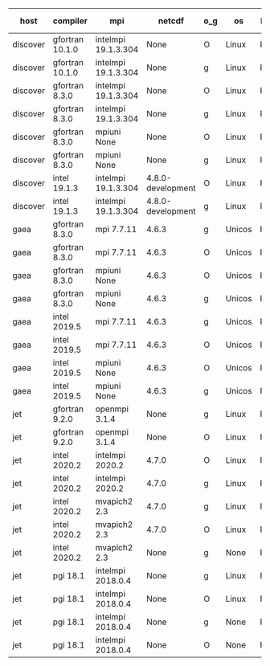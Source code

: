 

| host     | compiler                              | mpi                      | netcdf        | o_g        | os       | build       | u_pass          | u_fail          | s_pass            | s_fail            | e_pass             | e_fail             | nuopc_pass       | nuopc_fail       | artifacts link          |
|----------|---------------------------------------|--------------------------|---------------|------------|----------|-------------|-----------------|-----------------|-------------------|-------------------|--------------------|--------------------|------------------|------------------|-------------------------|
| discover | gfortran 10.1.0 | intelmpi 19.1.3.304  | None  | O | Linux | PASS | None | None | None | None | None | None | None | None | <a href="https://github.com/esmf-org/esmf-test-artifacts/tree/b4d64d8cf874ca7159b5e451cf2f592cabb7f23b/develop/gfortran/10.1.0/O/intelmpi/19.1.3.304" target="_blank">b4d64d8</a> | 
| discover | gfortran 10.1.0 | intelmpi 19.1.3.304  | None  | g | Linux | PASS | None | None | None | None | None | None | None | None | <a href="https://github.com/esmf-org/esmf-test-artifacts/tree/6405ad5a93e5fbcd91ea5be8d7eb8ff752b9e541/develop/gfortran/10.1.0/g/intelmpi/19.1.3.304" target="_blank">6405ad5</a> | 
| discover | gfortran 8.3.0 | intelmpi 19.1.3.304  | None  | O | Linux | PASS | None | None | None | None | None | None | None | None | <a href="https://github.com/esmf-org/esmf-test-artifacts/tree/32d4080a413400d144869ec3c88f66f8b8364080/develop/gfortran/8.3.0/O/intelmpi/19.1.3.304" target="_blank">32d4080</a> | 
| discover | gfortran 8.3.0 | intelmpi 19.1.3.304  | None  | g | Linux | PASS | None | None | None | None | None | None | None | None | <a href="https://github.com/esmf-org/esmf-test-artifacts/tree/112020aaf58e91b7bedd285bd916ece754c5ec4c/develop/gfortran/8.3.0/g/intelmpi/19.1.3.304" target="_blank">112020a</a> | 
| discover | gfortran 8.3.0 | mpiuni None  | None  | O | Linux | PASS | None | None | None | None | None | None | None | None | <a href="https://github.com/esmf-org/esmf-test-artifacts/tree/9c6a1d28046214c7a0bb13a34bc421881febcf21/develop/gfortran/8.3.0/O/mpiuni/None" target="_blank">9c6a1d2</a> | 
| discover | gfortran 8.3.0 | mpiuni None  | None  | g | Linux | PASS | None | None | None | None | None | None | None | None | <a href="https://github.com/esmf-org/esmf-test-artifacts/tree/3690f2a4da50f38b8d16f3aeeaa18e596f39e456/develop/gfortran/8.3.0/g/mpiuni/None" target="_blank">3690f2a</a> | 
| discover | intel 19.1.3 | intelmpi 19.1.3.304  | 4.8.0-development  | O | Linux | PASS | None | None | None | None | None | None | None | None | <a href="https://github.com/esmf-org/esmf-test-artifacts/tree/775a830e24aee05d9fb9d67a385b106c8ecabe7d/develop/intel/19.1.3/O/intelmpi/19.1.3.304" target="_blank">775a830</a> | 
| discover | intel 19.1.3 | intelmpi 19.1.3.304  | 4.8.0-development  | g | Linux | PASS | None | None | None | None | None | None | None | None | <a href="https://github.com/esmf-org/esmf-test-artifacts/tree/49a34d3ff97a3c52a30d95240946ff6e99b219a0/develop/intel/19.1.3/g/intelmpi/19.1.3.304" target="_blank">49a34d3</a> | 
| gaea | gfortran 8.3.0 | mpi 7.7.11  | 4.6.3  | g | Unicos | PASS | None | None | None | None | None | None | None | None | <a href="https://github.com/esmf-org/esmf-test-artifacts/tree/c5a5fd8650974b650b04a93440da6e973a0fa0ba/develop/gfortran/8.3.0/g/mpi/7.7.11" target="_blank">c5a5fd8</a> | 
| gaea | gfortran 8.3.0 | mpi 7.7.11  | 4.6.3  | O | Unicos | PASS | 13897 | 1 | 49 | 0 | 80 | 0 | 47 | 5 | <a href="https://github.com/esmf-org/esmf-test-artifacts/tree/74aeb0b2a5b7dff2b2ff4bfd0b3b32e5688a3df0/develop/gfortran/8.3.0/O/mpi/7.7.11" target="_blank">74aeb0b</a> | 
| gaea | gfortran 8.3.0 | mpiuni None  | 4.6.3  | O | Unicos | PASS | 12319 | 0 | 8 | 0 | 43 | 0 | None | None | <a href="https://github.com/esmf-org/esmf-test-artifacts/tree/18a478bf4715169d075082e33241ec6f0a4ed1cd/develop/gfortran/8.3.0/O/mpiuni/None" target="_blank">18a478b</a> | 
| gaea | gfortran 8.3.0 | mpiuni None  | 4.6.3  | g | Unicos | PASS | 12319 | 0 | 8 | 0 | 43 | 0 | None | None | <a href="https://github.com/esmf-org/esmf-test-artifacts/tree/56c99f0805fe40f358a824863c8a9204142248d1/develop/gfortran/8.3.0/g/mpiuni/None" target="_blank">56c99f0</a> | 
| gaea | intel 2019.5 | mpi 7.7.11  | 4.6.3  | g | Unicos | PASS | 13883 | 15 | 49 | 0 | 80 | 0 | 47 | 5 | <a href="https://github.com/esmf-org/esmf-test-artifacts/tree/408f9c414c23cdea49813bffef3c58f839d07869/develop/intel/2019.5/g/mpi/7.7.11" target="_blank">408f9c4</a> | 
| gaea | intel 2019.5 | mpi 7.7.11  | 4.6.3  | O | Unicos | PASS | 13883 | 15 | 49 | 0 | 80 | 0 | 47 | 5 | <a href="https://github.com/esmf-org/esmf-test-artifacts/tree/44b951302cdafacd895d168e085bb801c5a5fb9f/develop/intel/2019.5/O/mpi/7.7.11" target="_blank">44b9513</a> | 
| gaea | intel 2019.5 | mpiuni None  | 4.6.3  | O | Unicos | PASS | 12304 | 15 | 8 | 0 | 43 | 0 | None | None | <a href="https://github.com/esmf-org/esmf-test-artifacts/tree/8994c6f7184cd2f7e9b46db8ca4a10ae8381bcd8/develop/intel/2019.5/O/mpiuni/None" target="_blank">8994c6f</a> | 
| gaea | intel 2019.5 | mpiuni None  | 4.6.3  | g | Unicos | PASS | 12304 | 15 | 8 | 0 | 43 | 0 | None | None | <a href="https://github.com/esmf-org/esmf-test-artifacts/tree/d1af84ccb756ab6d81dc1fd13654984f2402ed18/develop/intel/2019.5/g/mpiuni/None" target="_blank">d1af84c</a> | 
| jet | gfortran 9.2.0 | openmpi 3.1.4  | None  | g | Linux | PASS | 13898 | 0 | 49 | 0 | 80 | 0 | 52 | 0 | <a href="https://github.com/esmf-org/esmf-test-artifacts/tree/01b65d6811df4fc752963487642ace69f361309d/develop/gfortran/9.2.0/g/openmpi/3.1.4" target="_blank">01b65d6</a> | 
| jet | gfortran 9.2.0 | openmpi 3.1.4  | None  | O | Linux | PASS | 13898 | 0 | 49 | 0 | 80 | 0 | 52 | 0 | <a href="https://github.com/esmf-org/esmf-test-artifacts/tree/aca0c3556fd889aaabae713086fdf8e1d1623956/develop/gfortran/9.2.0/O/openmpi/3.1.4" target="_blank">aca0c35</a> | 
| jet | intel 2020.2 | intelmpi 2020.2  | 4.7.0  | O | Linux | PASS | 13898 | 0 | 49 | 0 | 80 | 0 | 52 | 0 | <a href="https://github.com/esmf-org/esmf-test-artifacts/tree/bdf0013489d4f4586a9351b1cad7f45bb2df2061/develop/intel/2020.2/O/intelmpi/2020.2" target="_blank">bdf0013</a> | 
| jet | intel 2020.2 | intelmpi 2020.2  | 4.7.0  | g | Linux | PASS | 13898 | 0 | 49 | 0 | 80 | 0 | 52 | 0 | <a href="https://github.com/esmf-org/esmf-test-artifacts/tree/6cecddc8cdb8eaaf49a3f0043b953b6e992cfe48/develop/intel/2020.2/g/intelmpi/2020.2" target="_blank">6cecddc</a> | 
| jet | intel 2020.2 | mvapich2 2.3  | 4.7.0  | g | Linux | FAIL | None | None | None | None | None | None | None | None | <a href="https://github.com/esmf-org/esmf-test-artifacts/tree/f027fa6cfa03a77b53942d2dbc6c1bfd7b5f5f6a/develop/intel/2020.2/g/mvapich2/2.3" target="_blank">f027fa6</a> | 
| jet | intel 2020.2 | mvapich2 2.3  | 4.7.0  | O | Linux | FAIL | None | None | None | None | None | None | None | None | <a href="https://github.com/esmf-org/esmf-test-artifacts/tree/344308a914a260f1e110b5b58c6862228637f10f/develop/intel/2020.2/O/mvapich2/2.3" target="_blank">344308a</a> | 
| jet | intel 2020.2 | mvapich2 2.3  | None  | g | None | FAIL | None | None | None | None | None | None | None | None | <a href="https://github.com/esmf-org/esmf-test-artifacts/tree/2cdb16acd068bc4318b1e015f80b3b9916e6de54/develop/intel/2020.2/g/mvapich2/2.3" target="_blank">2cdb16a</a> | 
| jet | pgi 18.1 | intelmpi 2018.0.4  | None  | g | Linux | FAIL | None | None | None | None | None | None | None | None | <a href="https://github.com/esmf-org/esmf-test-artifacts/tree/ad8026ed2da1c16ecd7c195b1ee64fd39cab7c48/develop/pgi/18.1/g/intelmpi/2018.0.4" target="_blank">ad8026e</a> | 
| jet | pgi 18.1 | intelmpi 2018.0.4  | None  | O | Linux | FAIL | None | None | None | None | None | None | None | None | <a href="https://github.com/esmf-org/esmf-test-artifacts/tree/2cdbaa760a168fdad082e489fad799975ede7703/develop/pgi/18.1/O/intelmpi/2018.0.4" target="_blank">2cdbaa7</a> | 
| jet | pgi 18.1 | intelmpi 2018.0.4  | None  | g | None | FAIL | None | None | None | None | None | None | None | None | <a href="https://github.com/esmf-org/esmf-test-artifacts/tree/49d5dc60037f752817e70ce2233b84bbd6b5f79f/develop/pgi/18.1/g/intelmpi/2018.0.4" target="_blank">49d5dc6</a> | 
| jet | pgi 18.1 | intelmpi 2018.0.4  | None  | O | None | FAIL | None | None | None | None | None | None | None | None | <a href="https://github.com/esmf-org/esmf-test-artifacts/tree/74a4247bcf5a822c70aa5407fa983a8d8f57bcfd/develop/pgi/18.1/O/intelmpi/2018.0.4" target="_blank">74a4247</a> | 
